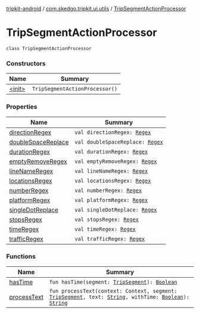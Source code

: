 [tripkit-android](../../index.md) / [com.skedgo.tripkit.ui.utils](../index.md) / [TripSegmentActionProcessor](./index.md)

# TripSegmentActionProcessor

`class TripSegmentActionProcessor`

### Constructors

| Name | Summary |
|---|---|
| [&lt;init&gt;](-init-.md) | `TripSegmentActionProcessor()` |

### Properties

| Name | Summary |
|---|---|
| [directionRegex](direction-regex.md) | `val directionRegex: `[`Regex`](https://kotlinlang.org/api/latest/jvm/stdlib/kotlin.text/-regex/index.html) |
| [doubleSpaceReplace](double-space-replace.md) | `val doubleSpaceReplace: `[`Regex`](https://kotlinlang.org/api/latest/jvm/stdlib/kotlin.text/-regex/index.html) |
| [durationRegex](duration-regex.md) | `val durationRegex: `[`Regex`](https://kotlinlang.org/api/latest/jvm/stdlib/kotlin.text/-regex/index.html) |
| [emptyRemoveRegex](empty-remove-regex.md) | `val emptyRemoveRegex: `[`Regex`](https://kotlinlang.org/api/latest/jvm/stdlib/kotlin.text/-regex/index.html) |
| [lineNameRegex](line-name-regex.md) | `val lineNameRegex: `[`Regex`](https://kotlinlang.org/api/latest/jvm/stdlib/kotlin.text/-regex/index.html) |
| [locationsRegex](locations-regex.md) | `val locationsRegex: `[`Regex`](https://kotlinlang.org/api/latest/jvm/stdlib/kotlin.text/-regex/index.html) |
| [numberRegex](number-regex.md) | `val numberRegex: `[`Regex`](https://kotlinlang.org/api/latest/jvm/stdlib/kotlin.text/-regex/index.html) |
| [platformRegex](platform-regex.md) | `val platformRegex: `[`Regex`](https://kotlinlang.org/api/latest/jvm/stdlib/kotlin.text/-regex/index.html) |
| [singleDotReplace](single-dot-replace.md) | `val singleDotReplace: `[`Regex`](https://kotlinlang.org/api/latest/jvm/stdlib/kotlin.text/-regex/index.html) |
| [stopsRegex](stops-regex.md) | `val stopsRegex: `[`Regex`](https://kotlinlang.org/api/latest/jvm/stdlib/kotlin.text/-regex/index.html) |
| [timeRegex](time-regex.md) | `val timeRegex: `[`Regex`](https://kotlinlang.org/api/latest/jvm/stdlib/kotlin.text/-regex/index.html) |
| [trafficRegex](traffic-regex.md) | `val trafficRegex: `[`Regex`](https://kotlinlang.org/api/latest/jvm/stdlib/kotlin.text/-regex/index.html) |

### Functions

| Name | Summary |
|---|---|
| [hasTime](has-time.md) | `fun hasTime(segment: `[`TripSegment`](../../skedgo.tripkit.routing/-trip-segment/index.md)`): `[`Boolean`](https://kotlinlang.org/api/latest/jvm/stdlib/kotlin/-boolean/index.html) |
| [processText](process-text.md) | `fun processText(context: Context, segment: `[`TripSegment`](../../skedgo.tripkit.routing/-trip-segment/index.md)`, text: `[`String`](https://kotlinlang.org/api/latest/jvm/stdlib/kotlin/-string/index.html)`, withTime: `[`Boolean`](https://kotlinlang.org/api/latest/jvm/stdlib/kotlin/-boolean/index.html)`): `[`String`](https://kotlinlang.org/api/latest/jvm/stdlib/kotlin/-string/index.html) |
